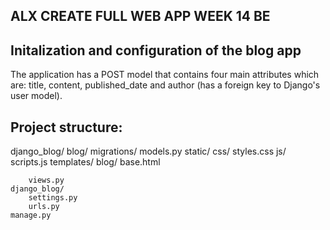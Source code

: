 ## ALX CREATE FULL WEB APP WEEK 14 BE
## Initalization and configuration of the blog app
The application has a POST model that contains four main attributes which are: title, content, published_date and author (has a foreign key to Django's user model). 

## Project structure:
django_blog/
    blog/
        migrations/
        models.py
        static/
            css/
                styles.css
            js/
                scripts.js
        templates/
            blog/
                base.html
                
        views.py
    django_blog/
        settings.py
        urls.py
    manage.py
